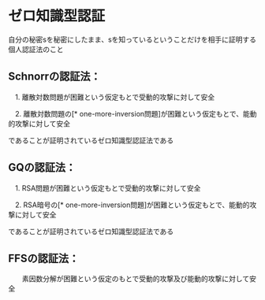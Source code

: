 # ゼロ知識型認証

自分の秘密sを秘密にしたまま、sを知っているということだけを相手に証明する個人認証法のこと

## Schnorrの認証法：

　1. 離散対数問題が困難という仮定もとで受動的攻撃に対して安全

　2. 離散対数問題の[* one-more-inversion問題]が困難という仮定もとで、能動的攻撃に対して安全

であることが証明されているゼロ知識型認証法である


## GQの認証法：

　1. RSA問題が困難という仮定もとで受動的攻撃に対して安全

　2. RSA暗号の[* one-more-inversion問題]が困難という仮定もとで、能動的攻撃に対して安全

であることが証明されているゼロ知識型認証法である

## FFSの認証法：

　　素因数分解が困難という仮定のもとで受動的攻撃及び能動的攻撃に対して安全
